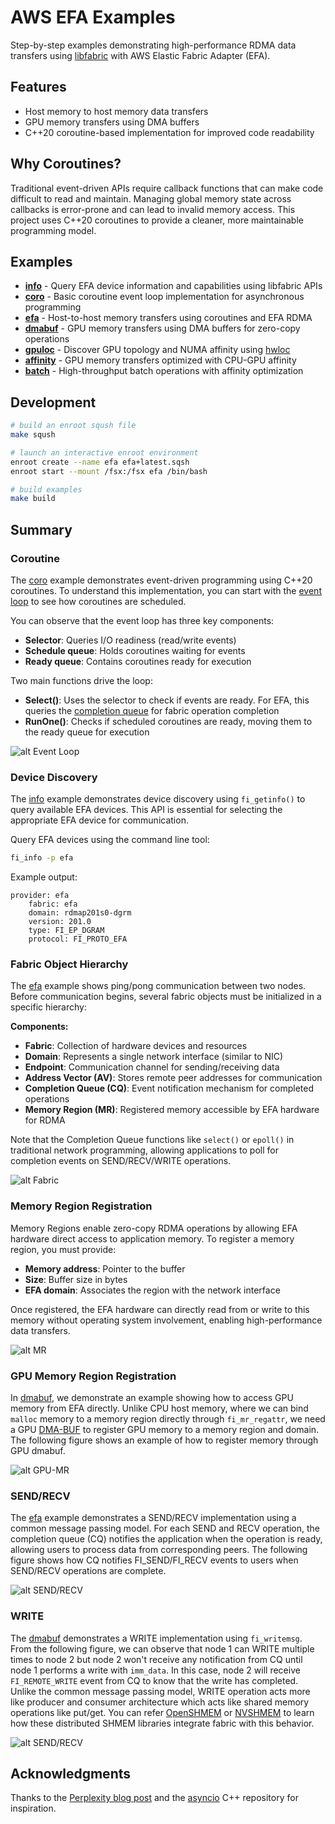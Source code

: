 # AWS EFA Examples

Step-by-step examples demonstrating high-performance RDMA data transfers using [libfabric](https://github.com/ofiwg/libfabric) with AWS Elastic Fabric Adapter (EFA).

## Features

- Host memory to host memory data transfers
- GPU memory transfers using DMA buffers
- C++20 coroutine-based implementation for improved code readability

## Why Coroutines?

Traditional event-driven APIs require callback functions that can make code
difficult to read and maintain. Managing global memory state across callbacks
is error-prone and can lead to invalid memory access. This project uses C++20
coroutines to provide a cleaner, more maintainable programming model.

## Examples

* **[info](src/info)** - Query EFA device information and capabilities using libfabric APIs
* **[coro](src/coro)** - Basic coroutine event loop implementation for asynchronous programming
* **[efa](src/efa)** - Host-to-host memory transfers using coroutines and EFA RDMA
* **[dmabuf](src/dmabuf)** - GPU memory transfers using DMA buffers for zero-copy operations
* **[gpuloc](src/gpuloc)** - Discover GPU topology and NUMA affinity using [hwloc](https://github.com/open-mpi/hwloc)
* **[affinity](src/affinity)** - GPU memory transfers optimized with CPU-GPU affinity
* **[batch](src/batch)** - High-throughput batch operations with affinity optimization

## Development

```bash
# build an enroot sqush file
make sqush

# launch an interactive enroot environment
enroot create --name efa efa+latest.sqsh
enroot start --mount /fsx:/fsx efa /bin/bash

# build examples
make build
```

## Summary

### Coroutine

The [coro](src/coro) example demonstrates event-driven programming using C++20 coroutines.
To understand this implementation, you can start with the [event loop](src/coro/include/coro.h)
to see how coroutines are scheduled.

You can observe that the event loop has three key components:
- **Selector**: Queries I/O readiness (read/write events)
- **Schedule queue**: Holds coroutines waiting for events
- **Ready queue**: Contains coroutines ready for execution

Two main functions drive the loop:
- **Select()**: Uses the selector to check if events are ready. For EFA, this queries the [completion queue](https://github.com/ofiwg/libfabric/blob/7d60749967a425fff75dd36df03757ab871b0b4e/man/fi_cq.3.md) for fabric operation completion
- **RunOne()**: Checks if scheduled coroutines are ready, moving them to the ready queue for execution

![alt Event Loop](imgs/io.png)


### Device Discovery

The [info](src/info) example demonstrates device discovery using `fi_getinfo()` to
query available EFA devices. This API is essential for selecting the appropriate
EFA device for communication.

Query EFA devices using the command line tool:
```bash
fi_info -p efa
```

Example output:
```
provider: efa
    fabric: efa
    domain: rdmap201s0-dgrm
    version: 201.0
    type: FI_EP_DGRAM
    protocol: FI_PROTO_EFA
```

### Fabric Object Hierarchy

The [efa](src/efa) example shows ping/pong communication between two nodes.
Before communication begins, several fabric objects must be initialized in a
specific hierarchy:

**Components:**
- **Fabric**: Collection of hardware devices and resources
- **Domain**: Represents a single network interface (similar to NIC)
- **Endpoint**: Communication channel for sending/receiving data
- **Address Vector (AV)**: Stores remote peer addresses for communication
- **Completion Queue (CQ)**: Event notification mechanism for completed operations
- **Memory Region (MR)**: Registered memory accessible by EFA hardware for RDMA

Note that the Completion Queue functions like `select()` or `epoll()` in
traditional network programming, allowing applications to poll for completion
events on SEND/RECV/WRITE operations.

![alt Fabric](imgs/fabric.png)

### Memory Region Registration

Memory Regions enable zero-copy RDMA operations by allowing EFA hardware direct
access to application memory. To register a memory region, you must provide:

- **Memory address**: Pointer to the buffer
- **Size**: Buffer size in bytes
- **EFA domain**: Associates the region with the network interface

Once registered, the EFA hardware can directly read from or write to this memory
without operating system involvement, enabling high-performance data transfers.

![alt MR](imgs/mr.png)

### GPU Memory Region Registration

In [dmabuf](src/dmabuf), we demonstrate an example showing how to access GPU memory
from EFA directly. Unlike CPU host memory, where we can bind `malloc` memory to
a memory region directly through `fi_mr_regattr`, we need a
GPU [DMA-BUF](https://docs.nvidia.com/datacenter/cloud-native/gpu-operator/24.6.2/gpu-operator-rdma.html)
to register GPU memory to a memory region and domain. The following figure shows
an example of how to register memory through GPU dmabuf.

![alt GPU-MR](imgs/gpu-mr.png)

### SEND/RECV

The [efa](src/efa) example demonstrates a SEND/RECV implementation using a
common message passing model. For each SEND and RECV operation, the completion
queue (CQ) notifies the application when the operation is ready, allowing users
to process data from corresponding peers. The following figure shows how CQ
notifies FI_SEND/FI_RECV events to users when SEND/RECV operations are complete.

![alt SEND/RECV](imgs/send-recv.png)

### WRITE

The [dmabuf](src/dmabuf) demonstrates a WRITE implementation using `fi_writemsg`.
From the following figure, we can observe that node 1 can WRITE multiple times to
node 2 but node 2 won't receive any notification from CQ until node 1 performs a
write with `imm_data`. In this case, node 2 will receive `FI_REMOTE_WRITE` event
from CQ to know that the write has completed. Unlike the common message passing
model, WRITE operation acts more like producer and consumer architecture which
acts like shared memory operations like put/get. You can refer [OpenSHMEM](https://docs.open-mpi.org/en/main/man-openshmem/man3/OpenSHMEM.3.html)
or [NVSHMEM](https://docs.nvidia.com/nvshmem/api/index.html) to learn how these
distributed SHMEM libraries integrate fabric with this behavior.

![alt SEND/RECV](imgs/write.png)

## Acknowledgments

Thanks to the [Perplexity blog post](https://www.perplexity.ai/hub/blog/high-performance-gpu-memory-transfer-on-aws) and the [asyncio](https://github.com/netcan/asyncio) C++ repository for inspiration.
